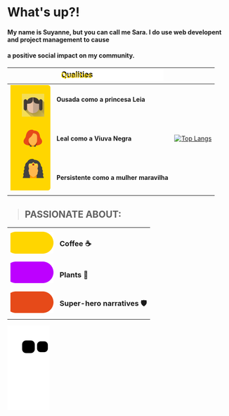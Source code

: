 # What's up?!

#### My name is Suyanne, but you can call me Sara. I do use web developent and project management to cause 
#### a positive social impact on my community.


|         |![qualities](/images/Qualities.png "qualities")          |          |
| ------- | -------- | -------- |
| ![woman](/images/woman.png "woman") |<h4>Ousada como a princesa Leia</h4><br><br><h4>Leal como a Viuva Negra</h4><br><br><h4>Persistente como a mulher maravilha</h4> | [![Top Langs](https://github-readme-stats.vercel.app/api/top-langs/?username=Suyannesara&layout=compact)](https://github.com/Suyannesara/github-readme-stats)                |
|         |          |           |   


> <h2>PASSIONATE ABOUT:</h2> 
|        |          |  
| ------- | -------- |
|![topic1](/images/Topic1.png "topic1")| <h3>Coffee ☕</h3> |  
|![topic2](/images/Topic2.png "topic2")| <h3> Plants 🌵 </h3> |  
|![topic3](/images/Topic3.png "topic3")| <h3> Super-hero narratives 🛡️ </h3> | 




![Snake animation](https://github.com/Suyannesara/Suyannesara/blob/output/github-contribution-grid-snake.svg)
